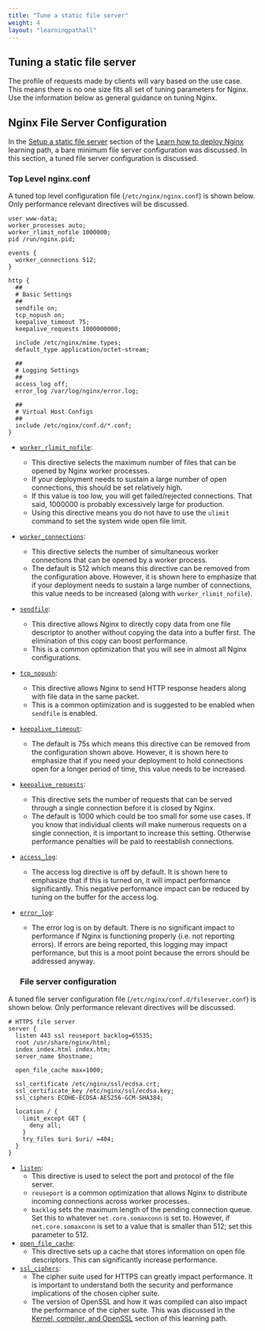 ```yaml
---
title: "Tune a static file server"
weight: 4
layout: "learningpathall"
---
```


##  Tuning a static file server

The profile of requests made by clients will vary based on the use case. This means there is no one size fits all set of tuning parameters for Nginx. Use the information below as general guidance on tuning Nginx.

##  Nginx File Server Configuration

In the [Setup a static file server](/learning-paths/servers-and-cloud-computing/nginx/basic_static_file_server) section of the [Learn how to deploy Nginx](/learning-paths/servers-and-cloud-computing/nginx/) learning path, a bare minimum file server configuration was discussed. In this section, a tuned file server configuration is discussed.

### Top Level nginx.conf

A tuned top level configuration file (`/etc/nginx/nginx.conf`) is shown below. Only performance relevant directives will be discussed.

```
user www-data;
worker_processes auto;
worker_rlimit_nofile 1000000;
pid /run/nginx.pid;

events {
  worker_connections 512;
}

http {
  ##
  # Basic Settings
  ##
  sendfile on;
  tcp_nopush on;
  keepalive_timeout 75;
  keepalive_requests 1000000000;

  include /etc/nginx/mime.types;
  default_type application/octet-stream;

  ##
  # Logging Settings
  ##
  access_log off;
  error_log /var/log/nginx/error.log;

  ##
  # Virtual Host Configs
  ##
  include /etc/nginx/conf.d/*.conf;
}
```

* [`worker_rlimit_nofile`](https://nginx.org/en/docs/ngx_core_module.html#worker_rlimit_nofile):
  * This directive selects the maximum number of files that can be opened by Nginx worker processes.
  * If your deployment needs to sustain a large number of open connections, this should be set relatively high.
  * If this value is too low, you will get failed/rejected connections. That said, 1000000 is probably excessively large for production.
  * Using this directive means you do not have to use the `ulimit` command to set the system wide open file limit.
* [`worker_connections`](https://nginx.org/en/docs/ngx_core_module.html#worker_connections):
  * This directive selects the number of simultaneous worker connections that can be opened by a worker process.
  * The default is 512 which means this directive can be removed from the configuration above. However, it is shown here to emphasize that if your deployment needs to sustain a large number of connections, this value needs to be increased (along with `worker_rlimit_nofile`).
* [`sendfile`](https://nginx.org/en/docs/http/ngx_http_core_module.html#sendfile):
  * This directive allows Nginx to directly copy data from one file descriptor to another without copying the data into a buffer first. The elimination of this copy can boost performance.
  * This is a common optimization that you will see in almost all Nginx configurations.
* [`tcp_nopush`](https://nginx.org/en/docs/http/ngx_http_core_module.html#tcp_nopush):
  * This directive allows Nginx to send HTTP response headers along with file data in the same packet.
  * This is a common optimization and is suggested to be enabled when `sendfile` is enabled.
* [`keepalive_timeout`](https://nginx.org/en/docs/http/ngx_http_core_module.html#keepalive_timeout):
  * The default is 75s which means this directive can be removed from the configuration shown above. However, it is shown here to emphasize that if you need your deployment to hold connections open for a longer period of time, this value needs to be increased.
* [`keepalive_requests`](https://nginx.org/en/docs/http/ngx_http_core_module.html#keepalive_requests):
  * This directive sets the number of requests that can be served through a single connection before it is closed by Nginx.
  * The default is 1000 which could be too small for some use cases. If you know that individual clients will make numerous requests on a single connection, it is important to increase this setting. Otherwise performance penalties will be paid to reestablish connections.
* [`access_log`](https://nginx.org/en/docs/http/ngx_http_log_module.html#access_log):
  * The access log directive is off by default. It is shown here to emphasize that if this is turned on, it will impact performance significantly. This negative performance impact can be reduced by tuning on the buffer for the access log.
* [`error_log`](https://nginx.org/en/docs/ngx_core_module.html#error_log):
  * The error log is on by default. There is no significant impact to performance if Nginx is functioning properly (i.e. not reporting errors). If errors are being reported, this logging may impact performance, but this is a moot point because the errors should be addressed anyway.

  ### File server configuration

A tuned file server configuration file (`/etc/nginx/conf.d/fileserver.conf`) is shown below. Only performance relevant directives will be discussed.

```
# HTTPS file server
server {
  listen 443 ssl reuseport backlog=65535;
  root /usr/share/nginx/html;
  index index.html index.htm;
  server_name $hostname;

  open_file_cache max=1000;

  ssl_certificate /etc/nginx/ssl/ecdsa.crt;
  ssl_certificate_key /etc/nginx/ssl/ecdsa.key;
  ssl_ciphers ECDHE-ECDSA-AES256-GCM-SHA384;

  location / {
    limit_except GET {
      deny all;
    }
    try_files $uri $uri/ =404;
  }
}
```

* [`listen`](https://nginx.org/en/docs/http/ngx_http_core_module.html#listen):
  * This directive is used to select the port and protocol of the file server.
  * `reuseport` is a common optimization that allows Nginx to distribute incoming connections across worker processes.
  * `backlog` sets the maximum length of the pending connection queue. Set this to whatever `net.core.somaxconn` is set to. However, if `net.core.somaxconn` is set to a value that is smaller than 512; set this parameter to 512.
* [`open_file_cache`](https://nginx.org/en/docs/http/ngx_http_core_module.html#open_file_cache):
  * This directive sets up a cache that stores information on open file descriptors. This can significantly increase performance.
* [`ssl_ciphers`](https://nginx.org/en/docs/http/ngx_http_ssl_module.html#ssl_ciphers):
  * The cipher suite used for HTTPS can greatly impact performance. It is important to understand both the security and performance implications of the chosen cipher suite.
  * The version of OpenSSL and how it was compiled can also impact the performance of the cipher suite. This was discussed in the [Kernel, compiler, and OpenSSL](../kernel_comp_lib) section of this learning path. 
